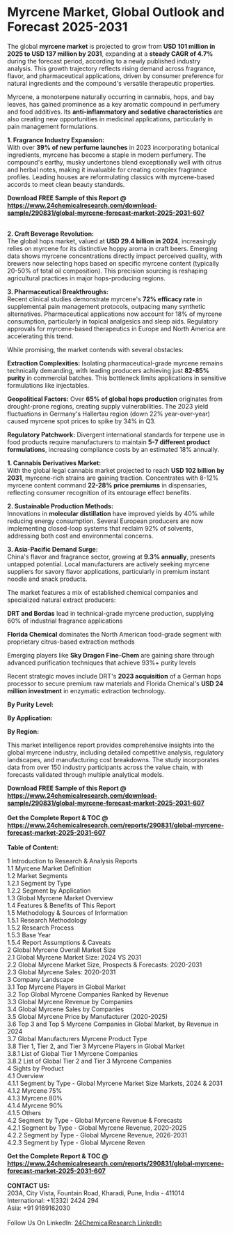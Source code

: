 <h1>Myrcene Market, Global Outlook and Forecast 2025-2031</h1><p>The global <strong>myrcene market</strong> is projected to grow from <strong>USD 101 million in 2025 to USD 137 million by 2031</strong>, expanding at a <strong>steady CAGR of 4.7%</strong> during the forecast period, according to a newly published industry analysis. This growth trajectory reflects rising demand across fragrance, flavor, and pharmaceutical applications, driven by consumer preference for natural ingredients and the compound's versatile therapeutic properties.</p><p>Myrcene, a monoterpene naturally occurring in cannabis, hops, and bay leaves, has gained prominence as a key aromatic compound in perfumery and food additives. Its <strong>anti-inflammatory and sedative characteristics</strong> are also creating new opportunities in medicinal applications, particularly in pain management formulations.</p><p><strong>1. Fragrance Industry Expansion:</strong><br>
With over <strong>39% of new perfume launches</strong> in 2023 incorporating botanical ingredients, myrcene has become a staple in modern perfumery. The compound's earthy, musky undertones blend exceptionally well with citrus and herbal notes, making it invaluable for creating complex fragrance profiles. Leading houses are reformulating classics with myrcene-based accords to meet clean beauty standards.</p><div><b>Download FREE Sample of this Report @ 
            <a href="https://www.24chemicalresearch.com/download-sample/290831/global-myrcene-forecast-market-2025-2031-607">
            https://www.24chemicalresearch.com/download-sample/290831/global-myrcene-forecast-market-2025-2031-607</a></b></div><br><p><strong>2. Craft Beverage Revolution:</strong><br>
The global hops market, valued at <strong>USD 29.4 billion in 2024</strong>, increasingly relies on myrcene for its distinctive hoppy aroma in craft beers. Emerging data shows myrcene concentrations directly impact perceived quality, with brewers now selecting hops based on specific myrcene content (typically 20-50% of total oil composition). This precision sourcing is reshaping agricultural practices in major hops-producing regions.</p><p><strong>3. Pharmaceutical Breakthroughs:</strong><br>
Recent clinical studies demonstrate myrcene's <strong>72% efficacy rate</strong> in supplemental pain management protocols, outpacing many synthetic alternatives. Pharmaceutical applications now account for 18% of myrcene consumption, particularly in topical analgesics and sleep aids. Regulatory approvals for myrcene-based therapeutics in Europe and North America are accelerating this trend.</p><p>While promising, the market contends with several obstacles:</p><p><strong>Extraction Complexities:</strong> Isolating pharmaceutical-grade myrcene remains technically demanding, with leading producers achieving just <strong>82-85% purity</strong> in commercial batches. This bottleneck limits applications in sensitive formulations like injectables.</p><p><strong>Geopolitical Factors:</strong> Over <strong>65% of global hops production</strong> originates from drought-prone regions, creating supply vulnerabilities. The 2023 yield fluctuations in Germany's Hallertau region (down 22% year-over-year) caused myrcene spot prices to spike by 34% in Q3.</p><p><strong>Regulatory Patchwork:</strong> Divergent international standards for terpene use in food products require manufacturers to maintain <strong>5-7 different product formulations</strong>, increasing compliance costs by an estimated 18% annually.</p><p><strong>1. Cannabis Derivatives Market:</strong><br>
With the global legal cannabis market projected to reach <strong>USD 102 billion by 2031</strong>, myrcene-rich strains are gaining traction. Concentrates with 8-12% myrcene content command <strong>22-28% price premiums</strong> in dispensaries, reflecting consumer recognition of its entourage effect benefits.</p><p><strong>2. Sustainable Production Methods:</strong><br>
Innovations in <strong>molecular distillation</strong> have improved yields by 40% while reducing energy consumption. Several European producers are now implementing closed-loop systems that reclaim 92% of solvents, addressing both cost and environmental concerns.</p><p><strong>3. Asia-Pacific Demand Surge:</strong><br>
China's flavor and fragrance sector, growing at <strong>9.3% annually</strong>, presents untapped potential. Local manufacturers are actively seeking myrcene suppliers for savory flavor applications, particularly in premium instant noodle and snack products.</p><p>The market features a mix of established chemical companies and specialized natural extract producers:</p><p><strong>DRT and Bordas</strong> lead in technical-grade myrcene production, supplying 60% of industrial fragrance applications</p><p><strong>Florida Chemical</strong> dominates the North American food-grade segment with proprietary citrus-based extraction methods</p><p>Emerging players like <strong>Sky Dragon Fine-Chem</strong> are gaining share through advanced purification techniques that achieve 93%+ purity levels</p><p>Recent strategic moves include DRT's <strong>2023 acquisition</strong> of a German hops processor to secure premium raw materials and Florida Chemical's <strong>USD 24 million investment</strong> in enzymatic extraction technology.</p><p><strong>By Purity Level:</strong></p><p><strong>By Application:</strong></p><p><strong>By Region:</strong></p><p>This market intelligence report provides comprehensive insights into the global myrcene industry, including detailed competitive analysis, regulatory landscapes, and manufacturing cost breakdowns. The study incorporates data from over 150 industry participants across the value chain, with forecasts validated through multiple analytical models.</p><div><b>Download FREE Sample of this Report @ 
            <a href="https://www.24chemicalresearch.com/download-sample/290831/global-myrcene-forecast-market-2025-2031-607">
            https://www.24chemicalresearch.com/download-sample/290831/global-myrcene-forecast-market-2025-2031-607</a></b></div><br><div><b>Get the Complete Report & TOC @ 
            <a href="https://www.24chemicalresearch.com/reports/290831/global-myrcene-forecast-market-2025-2031-607">
            https://www.24chemicalresearch.com/reports/290831/global-myrcene-forecast-market-2025-2031-607</a></b></div><br>
            <b>Table of Content:</b><p>1 Introduction to Research & Analysis Reports<br />
 1.1 Myrcene Market Definition<br />
 1.2 Market Segments<br />
 1.2.1 Segment by Type<br />
 1.2.2 Segment by Application<br />
 1.3 Global Myrcene Market Overview<br />
 1.4 Features & Benefits of This Report<br />
 1.5 Methodology & Sources of Information<br />
 1.5.1 Research Methodology<br />
 1.5.2 Research Process<br />
 1.5.3 Base Year<br />
 1.5.4 Report Assumptions & Caveats<br />
2 Global Myrcene Overall Market Size<br />
 2.1 Global Myrcene Market Size: 2024 VS 2031<br />
 2.2 Global Myrcene Market Size, Prospects & Forecasts: 2020-2031<br />
 2.3 Global Myrcene Sales: 2020-2031<br />
3 Company Landscape<br />
 3.1 Top Myrcene Players in Global Market<br />
 3.2 Top Global Myrcene Companies Ranked by Revenue<br />
 3.3 Global Myrcene Revenue by Companies<br />
 3.4 Global Myrcene Sales by Companies<br />
 3.5 Global Myrcene Price by Manufacturer (2020-2025)<br />
 3.6 Top 3 and Top 5 Myrcene Companies in Global Market, by Revenue in 2024<br />
 3.7 Global Manufacturers Myrcene Product Type<br />
 3.8 Tier 1, Tier 2, and Tier 3 Myrcene Players in Global Market<br />
 3.8.1 List of Global Tier 1 Myrcene Companies<br />
 3.8.2 List of Global Tier 2 and Tier 3 Myrcene Companies<br />
4 Sights by Product<br />
 4.1 Overview<br />
 4.1.1 Segment by Type - Global Myrcene Market Size Markets, 2024 & 2031<br />
 4.1.2 Myrcene 75%<br />
 4.1.3 Myrcene 80%<br />
 4.1.4 Myrcene 90%<br />
 4.1.5 Others<br />
 4.2 Segment by Type - Global Myrcene Revenue & Forecasts<br />
 4.2.1 Segment by Type - Global Myrcene Revenue, 2020-2025<br />
 4.2.2 Segment by Type - Global Myrcene Revenue, 2026-2031<br />
 4.2.3 Segment by Type - Global Myrcene Reven</p><div><b>Get the Complete Report & TOC @ 
            <a href="https://www.24chemicalresearch.com/reports/290831/global-myrcene-forecast-market-2025-2031-607">
            https://www.24chemicalresearch.com/reports/290831/global-myrcene-forecast-market-2025-2031-607</a></b></div><br><b>CONTACT US:</b><br>
            203A, City Vista, Fountain Road, Kharadi, Pune, India - 411014<br>
            International: +1(332) 2424 294<br>
            Asia: +91 9169162030 <br><br>
            Follow Us On LinkedIn: <a href="https://www.linkedin.com/company/24chemicalresearch/">24ChemicalResearch LinkedIn</a>